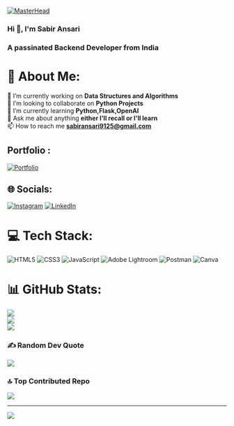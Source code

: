 [![MasterHead](https://media.geeksforgeeks.org/wp-content/cdn-uploads/20210317125205/Java-Backend-Development-%E2%80%93-Live-Course-By-GeeksforGeeks1.png)](https://abdulrashid06.github.io)
### Hi 👋, I'm Sabir Ansari

<h3> A passinated Backend Developer from India <h3>
  
  
  

# 💫 About Me:
🔭 I’m currently working on **Data Structures and Algorithms**
<br>
👯 I’m looking to collaborate on **Python Projects**
<br>
🌱 I’m currently learning  **Python,Flask,OpenAI**
<br>
💬 Ask me about anything **either I'll recall or I'll learn**
<br>
📫 How to reach me **sabiransari9125@gmail.com**
<!--   <br>
All of my projects are available at [https://abdulrashid06.github.io/](https://abdulrashid06.github.io/) -->

  
## Portfolio :
  [![Portfolio](https://img.shields.io/badge/Portfolio-%23000000.svg?style=for-the-badge&logo=firefox&logoColor=#FF7139)](https://abdulrashid06.github.io/)

  
## 🌐 Socials:
 [![Instagram](https://img.shields.io/badge/Instagram-%23E4405F.svg?logo=Instagram&logoColor=white)](https://www.instagram.com/princeabdullah886/?igshid=ZDdkNTZiNTM%3D) [![LinkedIn](https://img.shields.io/badge/LinkedIn-%230077B5.svg?logo=linkedin&logoColor=white)](https://www.linkedin.com/in/sabir-ansari20/) 
<!--   [![Codepen](https://img.shields.io/badge/Codepen-000000?style=for-the-badge&logo=codepen&logoColor=white)](https://codepen.io/abdulrashid06)  -->




# 💻 Tech Stack:
![HTML5](https://img.shields.io/badge/html5-%23E34F26.svg?style=for-the-badge&logo=html5&logoColor=white) ![CSS3](https://img.shields.io/badge/css3-%231572B6.svg?style=for-the-badge&logo=css3&logoColor=white) ![JavaScript](https://img.shields.io/badge/javascript-%23323330.svg?style=for-the-badge&logo=javascript&logoColor=%23F7DF1E) ![Adobe Lightroom](https://img.shields.io/badge/Adobe%20Lightroom-31A8FF.svg?style=for-the-badge&logo=Adobe%20Lightroom&logoColor=white)  ![Postman](https://img.shields.io/badge/Postman-FF6C37?style=for-the-badge&logo=postman&logoColor=white) ![Canva](https://img.shields.io/badge/Canva-%2300C4CC.svg?style=for-the-badge&logo=Canva&logoColor=white)




# 📊 GitHub Stats:
![](https://github-readme-stats.vercel.app/api?username=abdulrashid06&theme=radical&hide_border=false&include_all_commits=true&count_private=true)<br/>
![](https://github-readme-streak-stats.herokuapp.com/?user=abdulrashid06&theme=radical&hide_border=false)<br/>
![](https://github-readme-stats.vercel.app/api/top-langs/?username=abdulrashid06&theme=radical&hide_border=false&include_all_commits=true&count_private=true&layout=compact)



### ✍️ Random Dev Quote
![](https://quotes-github-readme.vercel.app/api?type=horizontal&theme=radical)



### 🔝 Top Contributed Repo
![](https://github-contributor-stats.vercel.app/api?username=abdulrashid06&limit=5&theme=dark&combine_all_yearly_contributions=true)

<!-- ### 😂 Random Dev Meme -->
<!-- <img src="https://rm.up.railway.app/" width="512px"/> -->

---
[![](https://visitcount.itsvg.in/api?id=abdulrashid06&icon=6&color=3)](https://visitcount.itsvg.in)

<!-- Proudly created with GPRM ( https://gprm.itsvg.in ) -->
